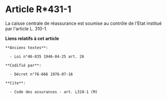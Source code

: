 # Article R*431-1

La caisse centrale de réassurance est soumise au contrôle de l'Etat institué par l'article L. 310-1.

**Liens relatifs à cet article**

	**Anciens textes**:

	  - Loi n°46-835 1946-04-25 art. 26

	**Codifié par**:

	  - Décret n°76-666 1976-07-16

	**Cite**:

	  - Code des assurances - art. L310-1 (M)
